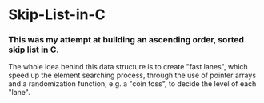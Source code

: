 # Skip-List-in-C
### This was my attempt at building an ascending order, sorted skip list in C.  
The whole idea behind this data structure is to create "fast lanes", which speed up the element searching process, through the use of pointer arrays and a randomization function, e.g. a "coin toss", to decide the level of each "lane".
